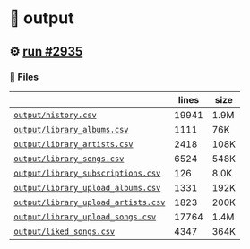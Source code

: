 # 📝  output 

## ⚙️ [run #2935](https://github.com/jwenerd/ytm-dl/actions/runs/12262623365)

### 📁 Files

|                                                                         |lines|size|
|-------------------------------------------------------------------------|-----|----|
|[`output/history.csv` ](output/history.csv)                              |19941|1.9M|
|[`output/library_albums.csv` ](output/library_albums.csv)                |1111 |76K |
|[`output/library_artists.csv` ](output/library_artists.csv)              |2418 |108K|
|[`output/library_songs.csv` ](output/library_songs.csv)                  |6524 |548K|
|[`output/library_subscriptions.csv` ](output/library_subscriptions.csv)  |126  |8.0K|
|[`output/library_upload_albums.csv` ](output/library_upload_albums.csv)  |1331 |192K|
|[`output/library_upload_artists.csv` ](output/library_upload_artists.csv)|1823 |200K|
|[`output/library_upload_songs.csv` ](output/library_upload_songs.csv)    |17764|1.4M|
|[`output/liked_songs.csv` ](output/liked_songs.csv)                      |4347 |364K|